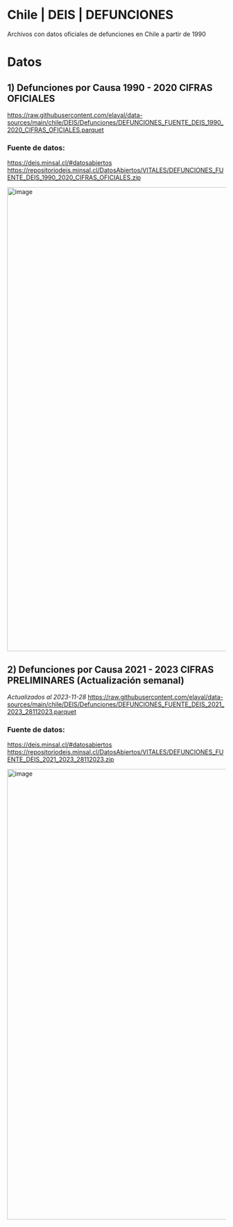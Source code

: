 # Chile | DEIS | DEFUNCIONES
Archivos con datos oficiales de defunciones en Chile a partir de 1990

# Datos
## 1) Defunciones por Causa 1990 - 2020 CIFRAS OFICIALES
https://raw.githubusercontent.com/elaval/data-sources/main/chile/DEIS/Defunciones/DEFUNCIONES_FUENTE_DEIS_1990_2020_CIFRAS_OFICIALES.parquet

### Fuente de datos:
https://deis.minsal.cl/#datosabiertos
https://repositoriodeis.minsal.cl/DatosAbiertos/VITALES/DEFUNCIONES_FUENTE_DEIS_1990_2020_CIFRAS_OFICIALES.zip

<img width="1071" alt="image" src="https://github.com/elaval/data-sources/assets/68602/a5745eb8-af36-46cf-9e09-befbbf1bb166"></img>

## 2) Defunciones por Causa 2021 - 2023 CIFRAS PRELIMINARES (Actualización semanal)
*Actualizados al 2023-11-28*
https://raw.githubusercontent.com/elaval/data-sources/main/chile/DEIS/Defunciones/DEFUNCIONES_FUENTE_DEIS_2021_2023_28112023.parquet

### Fuente de datos:
https://deis.minsal.cl/#datosabiertos
https://repositoriodeis.minsal.cl/DatosAbiertos/VITALES/DEFUNCIONES_FUENTE_DEIS_2021_2023_28112023.zip

<img width="1040" alt="image" src="https://github.com/elaval/data-sources/assets/68602/0fa69a69-fb78-413e-84d4-05d0cb809b6f">
